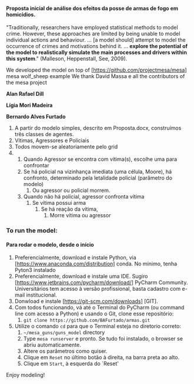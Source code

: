 #### Proposta inicial de análise dos efeitos da posse de armas de fogo em homicídios. 

"Traditionally, researchers have employed statistical methods to model crime. However, these approaches
are limited by being unable to model individual actions and behaviour. ... [a model should] attempt to model
the occurrence of crimes and motivations behind it. ... **explore the potential of the model to realistically
simulate the main processes and drivers within this system**." (Malleson, Heppenstall, See, 2009).  

We developed the model on top of [https://github.com/projectmesa/mesa] mesa wolf_sheep example
We thank David Massa e all the contributors of the mesa project

**Alan Rafael Dill**

**Lígia Mori Madeira**

**Bernardo Alves Furtado**

1. A partir do modelo simples, descrito em Proposta.docx, construímos três classes de agentes.
2. Vítimas, Agressores e Policiais
3. Todos movem-se aleatoriamente pelo grid
4. 1. Quando Agressor se encontra com vítima(s), escolhe uma para confrontar
   2. Se há policial na vizinhança imediata (uma célula, Moore), há confronto, determinado pela letalidade policial (parâmetro do modelo)
        1. Ou agressor ou policial morrem.
   3. Quando não há policial, agressor confronta vítima
        1. Se vítima possui arma
            1. Se há reação da vítima, 
                1. Morre vítima ou agressor  

### To run the model:
#### Para rodar o modelo, desde o início

1. Preferencialmente, download e instale Python, via [https://www.anaconda.com/distribution] conda. No mínimo, tenha Pyton3 instalado
2. Preferencialmente, download e instale uma IDE. Sugiro [https://www.jetbrains.com/pycharm/download/] PyCharm Community. Universitários tem acesso à versão profissional, basta cadastro com e-mail institucional. 
3. Donwload e instale [https://git-scm.com/downloads] [GIT].
4. Com todos funcionando, vá até o Terminal do PyCharm (ou command line com acesso a Python) e usando o Git, clone esse repositório:
    1. `git clone https://github.com/BAFurtado/armas.git`  
5. Utilize o comando `cd` para que o Terminal esteja no diretorio correto: 
    1. `~/mesa_guns/guns_model` directory
    2. Type `mesa runserver` e pronto. Se tudo foi instalado, o browser se abriu automaticamente. 
    3. Altere os parâmetros como quiser.
    4. Clique em `Reset` no último botão à direita, na barra preta ao alto.
    5. Clique em `Start`, à esquerda do `Reset'
    
Enjoy modeling!
